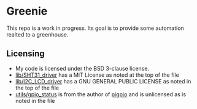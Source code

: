 # Greenie

This repo is a work in progress. Its goal is to provide some automation realted
to a greenhouse.

## Licensing

- My code is licensed under the BSD 3-clause license.
- [lib/SHT31_driver](lib/SHT31_driver.py) has a MIT License as noted at the top of the file
- [lib/I2C_LCD_driver](lib/I2C_LCD_driver.py) has a GNU GENERAL PUBLIC LICENSE as noted in the top of the file
- [utils/gpio_status](utils/gpio_status.py) is from the author of [pigpio](http://abyz.me.uk/rpi/pigpio/) and is unlicensed as is noted in the file

